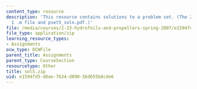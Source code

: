 ```yaml
---
content_type: resource
description: 'This resource contains solutions to a problem set. (The ZIP file contains:
  1 .m file and pset5_soln.pdf.)'
file: /media/courses/2-23-hydrofoils-and-propellers-spring-2007/e1594fd5d6ae7634d89056d655b8cde6_sol5.zip
file_type: application/zip
learning_resource_types:
- Assignments
ocw_type: OCWFile
parent_title: Assignments
parent_type: CourseSection
resourcetype: Other
title: sol5.zip
uid: e1594fd5-d6ae-7634-d890-56d655b8cde6
---
```

